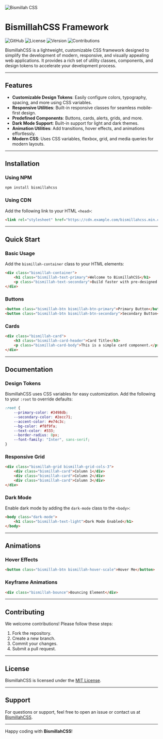 ![Bismillah CSS](https://github.com/user-attachments/assets/751fae65-79ad-43a2-aef7-db0a46fcec8b)
# BismillahCSS Framework

![GitHub](https://img.shields.io/badge/GitHub-BismillahCSS-blue?style=flat-square&logo=github)
![License](https://img.shields.io/badge/License-MIT-green?style=flat-square)
![Version](https://img.shields.io/badge/Version-1.0.0-orange?style=flat-square)
![Contributions](https://img.shields.io/badge/Contributions-Welcome-brightgreen?style=flat-square)

BismillahCSS is a lightweight, customizable CSS framework designed to simplify the development of modern, responsive, and visually appealing web applications. It provides a rich set of utility classes, components, and design tokens to accelerate your development process.

---

## Features

- **Customizable Design Tokens**: Easily configure colors, typography, spacing, and more using CSS variables.
- **Responsive Utilities**: Built-in responsive classes for seamless mobile-first design.
- **Predefined Components**: Buttons, cards, alerts, grids, and more.
- **Dark Mode Support**: Built-in support for light and dark themes.
- **Animation Utilities**: Add transitions, hover effects, and animations effortlessly.
- **Modern CSS**: Uses CSS variables, flexbox, grid, and media queries for modern layouts.

---

## Installation

### Using NPM
```bash
npm install bismillahcss
```

### Using CDN
Add the following link to your HTML `<head>`:
```html
<link rel="stylesheet" href="https://cdn.example.com/bismillahcss.min.css">
```

---

## Quick Start

### Basic Usage
Add the `bismillah-container` class to your HTML elements:
```html
<div class="bismillah-container">
    <h1 class="bismillah-text-primary">Welcome to BismillahCSS</h1>
    <p class="bismillah-text-secondary">Build faster with pre-designed components.</p>
</div>
```

### Buttons
```html
<button class="bismillah-btn bismillah-btn-primary">Primary Button</button>
<button class="bismillah-btn bismillah-btn-secondary">Secondary Button</button>
```

### Cards
```html
<div class="bismillah-card">
    <h3 class="bismillah-card-header">Card Title</h3>
    <p class="bismillah-card-body">This is a simple card component.</p>
</div>
```

---

## Documentation

### Design Tokens
BismillahCSS uses CSS variables for easy customization. Add the following to your `:root` to override defaults:
```css
:root {
    --primary-color: #3498db;
    --secondary-color: #2ecc71;
    --accent-color: #e74c3c;
    --bg-color: #f8f9fa;
    --text-color: #333;
    --border-radius: 8px;
    --font-family: "Inter", sans-serif;
}
```

### Responsive Grid
```html
<div class="bismillah-grid bismillah-grid-cols-3">
    <div class="bismillah-card">Column 1</div>
    <div class="bismillah-card">Column 2</div>
    <div class="bismillah-card">Column 3</div>
</div>
```

### Dark Mode
Enable dark mode by adding the `dark-mode` class to the `<body>`:
```html
<body class="dark-mode">
    <h1 class="bismillah-text-light">Dark Mode Enabled</h1>
</body>
```

---

## Animations
### Hover Effects
```html
<button class="bismillah-btn bismillah-hover-scale">Hover Me</button>
```

### Keyframe Animations
```html
<div class="bismillah-bounce">Bouncing Element</div>
```

---

## Contributing

We welcome contributions! Please follow these steps:
1. Fork the repository.
2. Create a new branch.
3. Commit your changes.
4. Submit a pull request.

---

## License

BismillahCSS is licensed under the [MIT License](LICENSE).

---

## Support

For questions or support, feel free to open an issue or contact us at [BismillahCSS](mailto:codewithbismillah@gmail.com).

---

Happy coding with **BismillahCSS**!   
